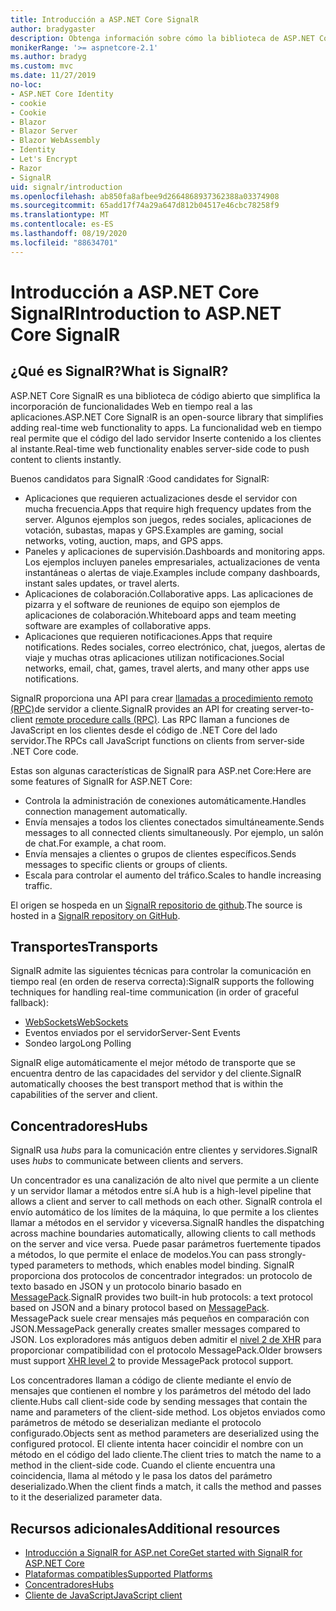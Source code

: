 ```yaml
---
title: Introducción a ASP.NET Core SignalR
author: bradygaster
description: Obtenga información sobre cómo la biblioteca de ASP.NET Core SignalR simplifica la incorporación de funcionalidad en tiempo real a las aplicaciones.
monikerRange: '>= aspnetcore-2.1'
ms.author: bradyg
ms.custom: mvc
ms.date: 11/27/2019
no-loc:
- ASP.NET Core Identity
- cookie
- Cookie
- Blazor
- Blazor Server
- Blazor WebAssembly
- Identity
- Let's Encrypt
- Razor
- SignalR
uid: signalr/introduction
ms.openlocfilehash: ab850fa8afbee9d2664868937362388a03374908
ms.sourcegitcommit: 65add17f74a29a647d812b04517e46cbc78258f9
ms.translationtype: MT
ms.contentlocale: es-ES
ms.lasthandoff: 08/19/2020
ms.locfileid: "88634701"
---
```

# <a name="introduction-to-aspnet-core-no-locsignalr"></a><span data-ttu-id="6460f-103">Introducción a ASP.NET Core SignalR</span><span class="sxs-lookup"><span data-stu-id="6460f-103">Introduction to ASP.NET Core SignalR</span></span>

## <a name="what-is-no-locsignalr"></a><span data-ttu-id="6460f-104">¿Qué es SignalR?</span><span class="sxs-lookup"><span data-stu-id="6460f-104">What is SignalR?</span></span>

<span data-ttu-id="6460f-105">ASP.NET Core SignalR es una biblioteca de código abierto que simplifica la incorporación de funcionalidades Web en tiempo real a las aplicaciones.</span><span class="sxs-lookup"><span data-stu-id="6460f-105">ASP.NET Core SignalR is an open-source library that simplifies adding real-time web functionality to apps.</span></span> <span data-ttu-id="6460f-106">La funcionalidad web en tiempo real permite que el código del lado servidor Inserte contenido a los clientes al instante.</span><span class="sxs-lookup"><span data-stu-id="6460f-106">Real-time web functionality enables server-side code to push content to clients instantly.</span></span>

<span data-ttu-id="6460f-107">Buenos candidatos para SignalR :</span><span class="sxs-lookup"><span data-stu-id="6460f-107">Good candidates for SignalR:</span></span>

* <span data-ttu-id="6460f-108">Aplicaciones que requieren actualizaciones desde el servidor con mucha frecuencia.</span><span class="sxs-lookup"><span data-stu-id="6460f-108">Apps that require high frequency updates from the server.</span></span> <span data-ttu-id="6460f-109">Algunos ejemplos son juegos, redes sociales, aplicaciones de votación, subastas, mapas y GPS.</span><span class="sxs-lookup"><span data-stu-id="6460f-109">Examples are gaming, social networks, voting, auction, maps, and GPS apps.</span></span>
* <span data-ttu-id="6460f-110">Paneles y aplicaciones de supervisión.</span><span class="sxs-lookup"><span data-stu-id="6460f-110">Dashboards and monitoring apps.</span></span> <span data-ttu-id="6460f-111">Los ejemplos incluyen paneles empresariales, actualizaciones de venta instantáneas o alertas de viaje.</span><span class="sxs-lookup"><span data-stu-id="6460f-111">Examples include company dashboards, instant sales updates, or travel alerts.</span></span>
* <span data-ttu-id="6460f-112">Aplicaciones de colaboración.</span><span class="sxs-lookup"><span data-stu-id="6460f-112">Collaborative apps.</span></span> <span data-ttu-id="6460f-113">Las aplicaciones de pizarra y el software de reuniones de equipo son ejemplos de aplicaciones de colaboración.</span><span class="sxs-lookup"><span data-stu-id="6460f-113">Whiteboard apps and team meeting software are examples of collaborative apps.</span></span>
* <span data-ttu-id="6460f-114">Aplicaciones que requieren notificaciones.</span><span class="sxs-lookup"><span data-stu-id="6460f-114">Apps that require notifications.</span></span> <span data-ttu-id="6460f-115">Redes sociales, correo electrónico, chat, juegos, alertas de viaje y muchas otras aplicaciones utilizan notificaciones.</span><span class="sxs-lookup"><span data-stu-id="6460f-115">Social networks, email, chat, games, travel alerts, and many other apps use notifications.</span></span>

<span data-ttu-id="6460f-116">SignalR proporciona una API para crear [llamadas a procedimiento remoto (RPC)](https://wikipedia.org/wiki/Remote_procedure_call)de servidor a cliente.</span><span class="sxs-lookup"><span data-stu-id="6460f-116">SignalR provides an API for creating server-to-client [remote procedure calls (RPC)](https://wikipedia.org/wiki/Remote_procedure_call).</span></span> <span data-ttu-id="6460f-117">Las RPC llaman a funciones de JavaScript en los clientes desde el código de .NET Core del lado servidor.</span><span class="sxs-lookup"><span data-stu-id="6460f-117">The RPCs call JavaScript functions on clients from server-side .NET Core code.</span></span>

<span data-ttu-id="6460f-118">Estas son algunas características de SignalR para ASP.net Core:</span><span class="sxs-lookup"><span data-stu-id="6460f-118">Here are some features of SignalR for ASP.NET Core:</span></span>

* <span data-ttu-id="6460f-119">Controla la administración de conexiones automáticamente.</span><span class="sxs-lookup"><span data-stu-id="6460f-119">Handles connection management automatically.</span></span>
* <span data-ttu-id="6460f-120">Envía mensajes a todos los clientes conectados simultáneamente.</span><span class="sxs-lookup"><span data-stu-id="6460f-120">Sends messages to all connected clients simultaneously.</span></span> <span data-ttu-id="6460f-121">Por ejemplo, un salón de chat.</span><span class="sxs-lookup"><span data-stu-id="6460f-121">For example, a chat room.</span></span>
* <span data-ttu-id="6460f-122">Envía mensajes a clientes o grupos de clientes específicos.</span><span class="sxs-lookup"><span data-stu-id="6460f-122">Sends messages to specific clients or groups of clients.</span></span>
* <span data-ttu-id="6460f-123">Escala para controlar el aumento del tráfico.</span><span class="sxs-lookup"><span data-stu-id="6460f-123">Scales to handle increasing traffic.</span></span>

<span data-ttu-id="6460f-124">El origen se hospeda en un [ SignalR repositorio de github](https://github.com/dotnet/AspNetCore/tree/master/src/SignalR).</span><span class="sxs-lookup"><span data-stu-id="6460f-124">The source is hosted in a [SignalR repository on GitHub](https://github.com/dotnet/AspNetCore/tree/master/src/SignalR).</span></span>

## <a name="transports"></a><span data-ttu-id="6460f-125">Transportes</span><span class="sxs-lookup"><span data-stu-id="6460f-125">Transports</span></span>

<span data-ttu-id="6460f-126">SignalR admite las siguientes técnicas para controlar la comunicación en tiempo real (en orden de reserva correcta):</span><span class="sxs-lookup"><span data-stu-id="6460f-126">SignalR supports the following techniques for handling real-time communication (in order of graceful fallback):</span></span>

* [<span data-ttu-id="6460f-127">WebSockets</span><span class="sxs-lookup"><span data-stu-id="6460f-127">WebSockets</span></span>](https://tools.ietf.org/html/rfc7118)
* <span data-ttu-id="6460f-128">Eventos enviados por el servidor</span><span class="sxs-lookup"><span data-stu-id="6460f-128">Server-Sent Events</span></span>
* <span data-ttu-id="6460f-129">Sondeo largo</span><span class="sxs-lookup"><span data-stu-id="6460f-129">Long Polling</span></span>

<span data-ttu-id="6460f-130">SignalR elige automáticamente el mejor método de transporte que se encuentra dentro de las capacidades del servidor y del cliente.</span><span class="sxs-lookup"><span data-stu-id="6460f-130">SignalR automatically chooses the best transport method that is within the capabilities of the server and client.</span></span>

## <a name="hubs"></a><span data-ttu-id="6460f-131">Concentradores</span><span class="sxs-lookup"><span data-stu-id="6460f-131">Hubs</span></span>

<span data-ttu-id="6460f-132">SignalR usa *hubs* para la comunicación entre clientes y servidores.</span><span class="sxs-lookup"><span data-stu-id="6460f-132">SignalR uses *hubs* to communicate between clients and servers.</span></span>

<span data-ttu-id="6460f-133">Un concentrador es una canalización de alto nivel que permite a un cliente y un servidor llamar a métodos entre sí.</span><span class="sxs-lookup"><span data-stu-id="6460f-133">A hub is a high-level pipeline that allows a client and server to call methods on each other.</span></span> <span data-ttu-id="6460f-134">SignalR controla el envío automático de los límites de la máquina, lo que permite a los clientes llamar a métodos en el servidor y viceversa.</span><span class="sxs-lookup"><span data-stu-id="6460f-134">SignalR handles the dispatching across machine boundaries automatically, allowing clients to call methods on the server and vice versa.</span></span> <span data-ttu-id="6460f-135">Puede pasar parámetros fuertemente tipados a métodos, lo que permite el enlace de modelos.</span><span class="sxs-lookup"><span data-stu-id="6460f-135">You can pass strongly-typed parameters to methods, which enables model binding.</span></span> <span data-ttu-id="6460f-136">SignalR proporciona dos protocolos de concentrador integrados: un protocolo de texto basado en JSON y un protocolo binario basado en [MessagePack](https://msgpack.org/).</span><span class="sxs-lookup"><span data-stu-id="6460f-136">SignalR provides two built-in hub protocols: a text protocol based on JSON and a binary protocol based on [MessagePack](https://msgpack.org/).</span></span>  <span data-ttu-id="6460f-137">MessagePack suele crear mensajes más pequeños en comparación con JSON.</span><span class="sxs-lookup"><span data-stu-id="6460f-137">MessagePack generally creates smaller messages compared to JSON.</span></span> <span data-ttu-id="6460f-138">Los exploradores más antiguos deben admitir el [nivel 2 de XHR](https://caniuse.com/#feat=xhr2) para proporcionar compatibilidad con el protocolo MessagePack.</span><span class="sxs-lookup"><span data-stu-id="6460f-138">Older browsers must support [XHR level 2](https://caniuse.com/#feat=xhr2) to provide MessagePack protocol support.</span></span>

<span data-ttu-id="6460f-139">Los concentradores llaman a código de cliente mediante el envío de mensajes que contienen el nombre y los parámetros del método del lado cliente.</span><span class="sxs-lookup"><span data-stu-id="6460f-139">Hubs call client-side code by sending messages that contain the name and parameters of the client-side method.</span></span> <span data-ttu-id="6460f-140">Los objetos enviados como parámetros de método se deserializan mediante el protocolo configurado.</span><span class="sxs-lookup"><span data-stu-id="6460f-140">Objects sent as method parameters are deserialized using the configured protocol.</span></span> <span data-ttu-id="6460f-141">El cliente intenta hacer coincidir el nombre con un método en el código del lado cliente.</span><span class="sxs-lookup"><span data-stu-id="6460f-141">The client tries to match the name to a method in the client-side code.</span></span> <span data-ttu-id="6460f-142">Cuando el cliente encuentra una coincidencia, llama al método y le pasa los datos del parámetro deserializado.</span><span class="sxs-lookup"><span data-stu-id="6460f-142">When the client finds a match, it calls the method and passes to it the deserialized parameter data.</span></span>

## <a name="additional-resources"></a><span data-ttu-id="6460f-143">Recursos adicionales</span><span class="sxs-lookup"><span data-stu-id="6460f-143">Additional resources</span></span>

* [<span data-ttu-id="6460f-144">Introducción a SignalR for ASP.net Core</span><span class="sxs-lookup"><span data-stu-id="6460f-144">Get started with SignalR for ASP.NET Core</span></span>](xref:tutorials/signalr)
* [<span data-ttu-id="6460f-145">Plataformas compatibles</span><span class="sxs-lookup"><span data-stu-id="6460f-145">Supported Platforms</span></span>](xref:signalr/supported-platforms)
* [<span data-ttu-id="6460f-146">Concentradores</span><span class="sxs-lookup"><span data-stu-id="6460f-146">Hubs</span></span>](xref:signalr/hubs)
* [<span data-ttu-id="6460f-147">Cliente de JavaScript</span><span class="sxs-lookup"><span data-stu-id="6460f-147">JavaScript client</span></span>](xref:signalr/javascript-client)

